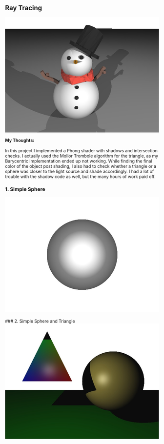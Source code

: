 ## Ray Tracing

<img src="images/003.jpg?raw=true"/>

**My Thoughts:** 
<br><br>
In this project I implemented a Phong shader with shadows and intersection checks. I actually used the Mollor Trombole algorithm for the triangle, as my Barycentric implementation ended up not working. While finding the final color of the object post shading, I also had to check whether a triangle or a sphere was closer to the light source and shade accordingly. I had a lot of trouble with the shadow code as well, but the many hours of work paid off. 

### 1. Simple Sphere                                                          
<img src="images/000.jpg?raw=true"/>     
<br><br>
### 2. Simple Sphere and Triangle    
<img src="images/001.jpg?raw=true"/>



